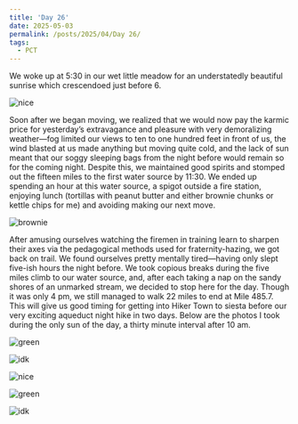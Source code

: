 ```yaml
---
title: 'Day 26'
date: 2025-05-03
permalink: /posts/2025/04/Day 26/
tags:
  - PCT
---
```


We woke up at 5:30 in our wet little meadow for an understatedly beautiful sunrise which crescendoed just before 6.

 ![nice](/images/IMG_4948.jpeg)

Soon after we began moving, we realized that we would now pay the karmic price for yesterday’s extravagance and pleasure with very demoralizing weather—fog limited our views to ten to one hundred feet in front of us, the wind blasted at us made anything but moving quite cold, and the lack of sun meant that our soggy sleeping bags from the night before would remain so for the coming night. Despite this, we maintained good spirits and stomped out the fifteen miles to the first water source by 11:30. We ended up spending an hour at this water source, a spigot outside a fire station, enjoying lunch (tortillas with peanut butter and either brownie chunks or kettle chips for me) and avoiding making our next move. 

 ![brownie](/images/IMG_4957.jpeg)

After amusing ourselves watching the firemen in training learn to sharpen their axes via the pedagogical methods used for fraternity-hazing, we got back on trail. We found ourselves pretty mentally tired—having only slept five-ish hours the night before. We took copious breaks during the five miles climb to our water source, and, after each taking a nap on the sandy shores of an unmarked stream, we decided to stop here for the day. Though it was only 4 pm, we still managed to walk 22 miles to end at Mile 485.7. This will give us good timing for getting into Hiker Town to siesta before our very exciting aqueduct night hike in two days. Below are the photos I took during the only sun of the day, a thirty minute interval after 10 am.

 ![green](/images/IMG_4950.jpeg)

 ![idk](/images/IMG_4951.jpeg)

 ![nice](/images/IMG_4952.jpeg)

![green](/images/IMG_4953.jpeg)

 ![idk](/images/IMG_4956.jpeg)